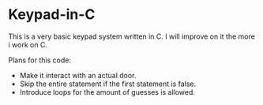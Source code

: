 # Keypad-in-C
This is a very basic keypad system written in C. I will improve on it the more i work on C.

Plans for this code:
- Make it interact with an actual door.
- Skip the entire statement if the first statement is false.
- Introduce loops for the amount of guesses is allowed.
